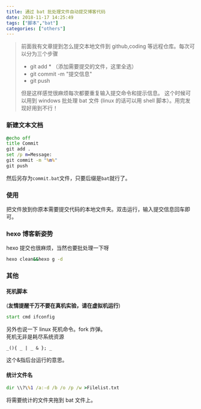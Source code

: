 ```yaml
---
title: 通过 bat 批处理文件自动提交博客代码
date: 2018-11-17 14:25:49
tags: ["脚本","bat"]
categories: ["others"]
---
```


> 前面我有文章提到怎么提交本地文件到 github,coding 等远程仓库。每次可以分为三个步骤
> - git add * （添加需要提交的文件，这里全选）
> - git commit -m "提交信息"
> - git push
>
> 但是这样感觉很麻烦每次都要重复输入提交命令和提示信息。
> 这个时候可以用到 windows 批处理 bat 文件 (linux 的话可以用 shell 脚本）。用完发现好用到不行！
<!--more-->
### 新建文本文档
```bat
@echo off
title Commit
git add .
set /p m=Message:
git commit -m "%m%"
git push
```
然后另存为`commit.bat`文件，只要后缀是`bat`就行了。

### 使用
把文件放到你原本需要提交代码的本地文件夹。双击运行，输入提交信息回车即可。

### hexo 博客新姿势
hexo 提交也很麻烦，当然也要批处理一下呀
```bat
hexo clean&&hexo g -d
```

### 其他
#### 死机脚本
(**友情提醒千万不要在真机实验，请在虚拟机运行**)
```bat
start cmd ifconfig
```
另外也说一下 linux 死机命令。fork 炸弹。  
死机无非是耗尽系统资源
```
_(){ _ | _ & }; _
```
这个&指后台运行的意思。
#### 统计文件名
```bat
dir \\?\%1 /a:-d /b /o /p /w >Filelist.txt
```
将需要统计的文件夹拖到 bat 文件上。